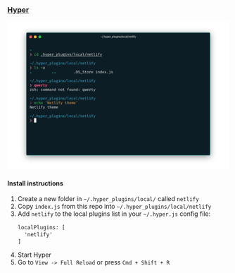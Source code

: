 ### [Hyper](https://hyper.is/)

![Screenshot](./screenshot.png)

#### Install instructions

1.  Create a new folder in `~/.hyper_plugins/local/` called `netlify`
2.  Copy `index.js` from this repo into `~/.hyper_plugins/local/netlify`
3.  Add `netlify` to the local plugins list in your `~/.hyper.js` config file:
    ```
    localPlugins: [
      'netlify'
    ]
    ```
4.  Start Hyper
5.  Go to `View -> Full Reload` or press `Cmd + Shift + R`
